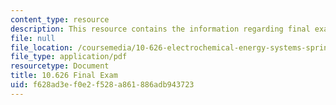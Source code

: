 ```yaml
---
content_type: resource
description: This resource contains the information regarding final exam.
file: null
file_location: /coursemedia/10-626-electrochemical-energy-systems-spring-2014/f628ad3ef0e2f528a861886adb943723_MIT10_626S14_Final_Exam.pdf
file_type: application/pdf
resourcetype: Document
title: 10.626 Final Exam
uid: f628ad3e-f0e2-f528-a861-886adb943723
---
```

